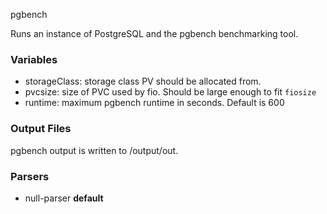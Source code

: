 pgbench

Runs an instance of PostgreSQL and the pgbench benchmarking tool.

### Variables
* storageClass: storage class PV should be allocated from.
* pvcsize: size of PVC used by fio.  Should be large enough to fit `fiosize`
* runtime: maximum pgbench runtime in seconds.  Default is 600

### Output Files
pgbench output is written to /output/out.

### Parsers

* null-parser **default**
